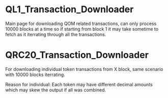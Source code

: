 # QL1_Transaction_Downloader

Main page for downloading QOM related transactions, can only process 10000 blocks at a time so if starting from block 1 it may take sometime to fetch as it iterrating through all the transactions. 

# QRC20_Transaction_Downloader

For downloading individual token transactions from X block, same scenario with 10000 blocks iterrating. 

Reason for individual: Each token may have different decimal amounts which may skew the output if all was combined.
